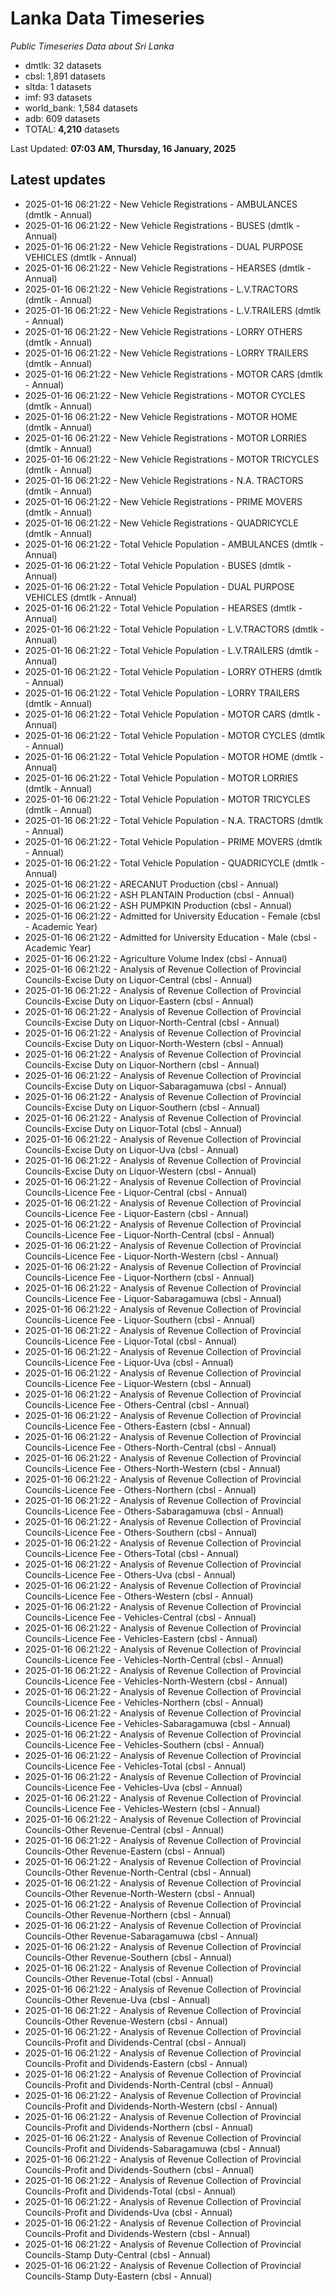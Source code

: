 # Lanka Data Timeseries
*Public Timeseries Data about Sri Lanka*

* dmtlk: 32 datasets
* cbsl: 1,891 datasets
* sltda: 1 datasets
* imf: 93 datasets
* world_bank: 1,584 datasets
* adb: 609 datasets
* TOTAL: **4,210** datasets

Last Updated: **07:03 AM, Thursday, 16 January, 2025**

## Latest updates

* 2025-01-16 06:21:22 - New Vehicle Registrations - AMBULANCES (dmtlk - Annual)
* 2025-01-16 06:21:22 - New Vehicle Registrations - BUSES (dmtlk - Annual)
* 2025-01-16 06:21:22 - New Vehicle Registrations - DUAL PURPOSE VEHICLES (dmtlk - Annual)
* 2025-01-16 06:21:22 - New Vehicle Registrations - HEARSES (dmtlk - Annual)
* 2025-01-16 06:21:22 - New Vehicle Registrations - L.V.TRACTORS (dmtlk - Annual)
* 2025-01-16 06:21:22 - New Vehicle Registrations - L.V.TRAILERS (dmtlk - Annual)
* 2025-01-16 06:21:22 - New Vehicle Registrations - LORRY OTHERS (dmtlk - Annual)
* 2025-01-16 06:21:22 - New Vehicle Registrations - LORRY TRAILERS (dmtlk - Annual)
* 2025-01-16 06:21:22 - New Vehicle Registrations - MOTOR CARS (dmtlk - Annual)
* 2025-01-16 06:21:22 - New Vehicle Registrations - MOTOR CYCLES (dmtlk - Annual)
* 2025-01-16 06:21:22 - New Vehicle Registrations - MOTOR HOME (dmtlk - Annual)
* 2025-01-16 06:21:22 - New Vehicle Registrations - MOTOR LORRIES (dmtlk - Annual)
* 2025-01-16 06:21:22 - New Vehicle Registrations - MOTOR TRICYCLES (dmtlk - Annual)
* 2025-01-16 06:21:22 - New Vehicle Registrations - N.A. TRACTORS (dmtlk - Annual)
* 2025-01-16 06:21:22 - New Vehicle Registrations - PRIME MOVERS (dmtlk - Annual)
* 2025-01-16 06:21:22 - New Vehicle Registrations - QUADRICYCLE (dmtlk - Annual)
* 2025-01-16 06:21:22 - Total Vehicle Population - AMBULANCES (dmtlk - Annual)
* 2025-01-16 06:21:22 - Total Vehicle Population - BUSES (dmtlk - Annual)
* 2025-01-16 06:21:22 - Total Vehicle Population - DUAL PURPOSE VEHICLES (dmtlk - Annual)
* 2025-01-16 06:21:22 - Total Vehicle Population - HEARSES (dmtlk - Annual)
* 2025-01-16 06:21:22 - Total Vehicle Population - L.V.TRACTORS (dmtlk - Annual)
* 2025-01-16 06:21:22 - Total Vehicle Population - L.V.TRAILERS (dmtlk - Annual)
* 2025-01-16 06:21:22 - Total Vehicle Population - LORRY OTHERS (dmtlk - Annual)
* 2025-01-16 06:21:22 - Total Vehicle Population - LORRY TRAILERS (dmtlk - Annual)
* 2025-01-16 06:21:22 - Total Vehicle Population - MOTOR CARS (dmtlk - Annual)
* 2025-01-16 06:21:22 - Total Vehicle Population - MOTOR CYCLES (dmtlk - Annual)
* 2025-01-16 06:21:22 - Total Vehicle Population - MOTOR HOME (dmtlk - Annual)
* 2025-01-16 06:21:22 - Total Vehicle Population - MOTOR LORRIES (dmtlk - Annual)
* 2025-01-16 06:21:22 - Total Vehicle Population - MOTOR TRICYCLES (dmtlk - Annual)
* 2025-01-16 06:21:22 - Total Vehicle Population - N.A. TRACTORS (dmtlk - Annual)
* 2025-01-16 06:21:22 - Total Vehicle Population - PRIME MOVERS (dmtlk - Annual)
* 2025-01-16 06:21:22 - Total Vehicle Population - QUADRICYCLE (dmtlk - Annual)
* 2025-01-16 06:21:22 - ARECANUT Production (cbsl - Annual)
* 2025-01-16 06:21:22 - ASH PLANTAIN Production (cbsl - Annual)
* 2025-01-16 06:21:22 - ASH PUMPKIN Production (cbsl - Annual)
* 2025-01-16 06:21:22 - Admitted for University Education - Female (cbsl - Academic Year)
* 2025-01-16 06:21:22 - Admitted for University Education - Male (cbsl - Academic Year)
* 2025-01-16 06:21:22 - Agriculture Volume Index (cbsl - Annual)
* 2025-01-16 06:21:22 - Analysis of Revenue Collection of Provincial Councils-Excise Duty on Liquor-Central (cbsl - Annual)
* 2025-01-16 06:21:22 - Analysis of Revenue Collection of Provincial Councils-Excise Duty on Liquor-Eastern (cbsl - Annual)
* 2025-01-16 06:21:22 - Analysis of Revenue Collection of Provincial Councils-Excise Duty on Liquor-North-Central (cbsl - Annual)
* 2025-01-16 06:21:22 - Analysis of Revenue Collection of Provincial Councils-Excise Duty on Liquor-North-Western (cbsl - Annual)
* 2025-01-16 06:21:22 - Analysis of Revenue Collection of Provincial Councils-Excise Duty on Liquor-Northern (cbsl - Annual)
* 2025-01-16 06:21:22 - Analysis of Revenue Collection of Provincial Councils-Excise Duty on Liquor-Sabaragamuwa (cbsl - Annual)
* 2025-01-16 06:21:22 - Analysis of Revenue Collection of Provincial Councils-Excise Duty on Liquor-Southern (cbsl - Annual)
* 2025-01-16 06:21:22 - Analysis of Revenue Collection of Provincial Councils-Excise Duty on Liquor-Total (cbsl - Annual)
* 2025-01-16 06:21:22 - Analysis of Revenue Collection of Provincial Councils-Excise Duty on Liquor-Uva (cbsl - Annual)
* 2025-01-16 06:21:22 - Analysis of Revenue Collection of Provincial Councils-Excise Duty on Liquor-Western (cbsl - Annual)
* 2025-01-16 06:21:22 - Analysis of Revenue Collection of Provincial Councils-Licence Fee - Liquor-Central (cbsl - Annual)
* 2025-01-16 06:21:22 - Analysis of Revenue Collection of Provincial Councils-Licence Fee - Liquor-Eastern (cbsl - Annual)
* 2025-01-16 06:21:22 - Analysis of Revenue Collection of Provincial Councils-Licence Fee - Liquor-North-Central (cbsl - Annual)
* 2025-01-16 06:21:22 - Analysis of Revenue Collection of Provincial Councils-Licence Fee - Liquor-North-Western (cbsl - Annual)
* 2025-01-16 06:21:22 - Analysis of Revenue Collection of Provincial Councils-Licence Fee - Liquor-Northern (cbsl - Annual)
* 2025-01-16 06:21:22 - Analysis of Revenue Collection of Provincial Councils-Licence Fee - Liquor-Sabaragamuwa (cbsl - Annual)
* 2025-01-16 06:21:22 - Analysis of Revenue Collection of Provincial Councils-Licence Fee - Liquor-Southern (cbsl - Annual)
* 2025-01-16 06:21:22 - Analysis of Revenue Collection of Provincial Councils-Licence Fee - Liquor-Total (cbsl - Annual)
* 2025-01-16 06:21:22 - Analysis of Revenue Collection of Provincial Councils-Licence Fee - Liquor-Uva (cbsl - Annual)
* 2025-01-16 06:21:22 - Analysis of Revenue Collection of Provincial Councils-Licence Fee - Liquor-Western (cbsl - Annual)
* 2025-01-16 06:21:22 - Analysis of Revenue Collection of Provincial Councils-Licence Fee - Others-Central (cbsl - Annual)
* 2025-01-16 06:21:22 - Analysis of Revenue Collection of Provincial Councils-Licence Fee - Others-Eastern (cbsl - Annual)
* 2025-01-16 06:21:22 - Analysis of Revenue Collection of Provincial Councils-Licence Fee - Others-North-Central (cbsl - Annual)
* 2025-01-16 06:21:22 - Analysis of Revenue Collection of Provincial Councils-Licence Fee - Others-North-Western (cbsl - Annual)
* 2025-01-16 06:21:22 - Analysis of Revenue Collection of Provincial Councils-Licence Fee - Others-Northern (cbsl - Annual)
* 2025-01-16 06:21:22 - Analysis of Revenue Collection of Provincial Councils-Licence Fee - Others-Sabaragamuwa (cbsl - Annual)
* 2025-01-16 06:21:22 - Analysis of Revenue Collection of Provincial Councils-Licence Fee - Others-Southern (cbsl - Annual)
* 2025-01-16 06:21:22 - Analysis of Revenue Collection of Provincial Councils-Licence Fee - Others-Total (cbsl - Annual)
* 2025-01-16 06:21:22 - Analysis of Revenue Collection of Provincial Councils-Licence Fee - Others-Uva (cbsl - Annual)
* 2025-01-16 06:21:22 - Analysis of Revenue Collection of Provincial Councils-Licence Fee - Others-Western (cbsl - Annual)
* 2025-01-16 06:21:22 - Analysis of Revenue Collection of Provincial Councils-Licence Fee - Vehicles-Central (cbsl - Annual)
* 2025-01-16 06:21:22 - Analysis of Revenue Collection of Provincial Councils-Licence Fee - Vehicles-Eastern (cbsl - Annual)
* 2025-01-16 06:21:22 - Analysis of Revenue Collection of Provincial Councils-Licence Fee - Vehicles-North-Central (cbsl - Annual)
* 2025-01-16 06:21:22 - Analysis of Revenue Collection of Provincial Councils-Licence Fee - Vehicles-North-Western (cbsl - Annual)
* 2025-01-16 06:21:22 - Analysis of Revenue Collection of Provincial Councils-Licence Fee - Vehicles-Northern (cbsl - Annual)
* 2025-01-16 06:21:22 - Analysis of Revenue Collection of Provincial Councils-Licence Fee - Vehicles-Sabaragamuwa (cbsl - Annual)
* 2025-01-16 06:21:22 - Analysis of Revenue Collection of Provincial Councils-Licence Fee - Vehicles-Southern (cbsl - Annual)
* 2025-01-16 06:21:22 - Analysis of Revenue Collection of Provincial Councils-Licence Fee - Vehicles-Total (cbsl - Annual)
* 2025-01-16 06:21:22 - Analysis of Revenue Collection of Provincial Councils-Licence Fee - Vehicles-Uva (cbsl - Annual)
* 2025-01-16 06:21:22 - Analysis of Revenue Collection of Provincial Councils-Licence Fee - Vehicles-Western (cbsl - Annual)
* 2025-01-16 06:21:22 - Analysis of Revenue Collection of Provincial Councils-Other Revenue-Central (cbsl - Annual)
* 2025-01-16 06:21:22 - Analysis of Revenue Collection of Provincial Councils-Other Revenue-Eastern (cbsl - Annual)
* 2025-01-16 06:21:22 - Analysis of Revenue Collection of Provincial Councils-Other Revenue-North-Central (cbsl - Annual)
* 2025-01-16 06:21:22 - Analysis of Revenue Collection of Provincial Councils-Other Revenue-North-Western (cbsl - Annual)
* 2025-01-16 06:21:22 - Analysis of Revenue Collection of Provincial Councils-Other Revenue-Northern (cbsl - Annual)
* 2025-01-16 06:21:22 - Analysis of Revenue Collection of Provincial Councils-Other Revenue-Sabaragamuwa (cbsl - Annual)
* 2025-01-16 06:21:22 - Analysis of Revenue Collection of Provincial Councils-Other Revenue-Southern (cbsl - Annual)
* 2025-01-16 06:21:22 - Analysis of Revenue Collection of Provincial Councils-Other Revenue-Total (cbsl - Annual)
* 2025-01-16 06:21:22 - Analysis of Revenue Collection of Provincial Councils-Other Revenue-Uva (cbsl - Annual)
* 2025-01-16 06:21:22 - Analysis of Revenue Collection of Provincial Councils-Other Revenue-Western (cbsl - Annual)
* 2025-01-16 06:21:22 - Analysis of Revenue Collection of Provincial Councils-Profit and Dividends-Central (cbsl - Annual)
* 2025-01-16 06:21:22 - Analysis of Revenue Collection of Provincial Councils-Profit and Dividends-Eastern (cbsl - Annual)
* 2025-01-16 06:21:22 - Analysis of Revenue Collection of Provincial Councils-Profit and Dividends-North-Central (cbsl - Annual)
* 2025-01-16 06:21:22 - Analysis of Revenue Collection of Provincial Councils-Profit and Dividends-North-Western (cbsl - Annual)
* 2025-01-16 06:21:22 - Analysis of Revenue Collection of Provincial Councils-Profit and Dividends-Northern (cbsl - Annual)
* 2025-01-16 06:21:22 - Analysis of Revenue Collection of Provincial Councils-Profit and Dividends-Sabaragamuwa (cbsl - Annual)
* 2025-01-16 06:21:22 - Analysis of Revenue Collection of Provincial Councils-Profit and Dividends-Southern (cbsl - Annual)
* 2025-01-16 06:21:22 - Analysis of Revenue Collection of Provincial Councils-Profit and Dividends-Total (cbsl - Annual)
* 2025-01-16 06:21:22 - Analysis of Revenue Collection of Provincial Councils-Profit and Dividends-Uva (cbsl - Annual)
* 2025-01-16 06:21:22 - Analysis of Revenue Collection of Provincial Councils-Profit and Dividends-Western (cbsl - Annual)
* 2025-01-16 06:21:22 - Analysis of Revenue Collection of Provincial Councils-Stamp Duty-Central (cbsl - Annual)
* 2025-01-16 06:21:22 - Analysis of Revenue Collection of Provincial Councils-Stamp Duty-Eastern (cbsl - Annual)
